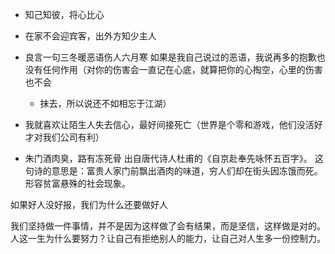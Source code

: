 - 知己知彼，将心比心
- 在家不会迎宾客，出外方知少主人
- 良言一句三冬暖恶语伤人六月寒 如果是我自己说过的恶语，我说再多的抱歉也没有任何作用（对你的伤害会一直记在心底，就算把你的心掏空，心里的伤害也不会
  - 抹去，所以说还不如相忘于江湖）
- 我就喜欢让陌生人失去信心，最好间接死亡（世界是个零和游戏，他们没活好才对我们公司有利）

- 朱门酒肉臭，路有冻死骨 出自唐代诗人杜甫的《自京赴奉先咏怀五百字》。 这句诗的意思是：富贵人家门前飘出酒肉的味道，穷人们却在街头因冻饿而死。形容贫富悬殊的社会现象。

如果好人没好报，我们为什么还要做好人

我们坚持做一件事情，并不是因为这样做了会有结果，而是坚信，这样做是对的。
人这一生为什么要努力？让自己有拒绝别人的能力，让自己对人生多一份控制力。
